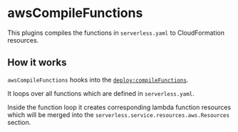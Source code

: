 # awsCompileFunctions

This plugins compiles the functions in `serverless.yaml` to CloudFormation resources.

## How it works

`awsCompileFunctions` hooks into the [`deploy:compileFunctions`](/docs/plugins/core/deploy.md).

It loops over all functions which are defined in `serverless.yaml`.

Inside the function loop it creates corresponding lambda function resources which will be merged into the
`serverless.service.resources.aws.Resources` section.

